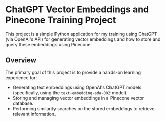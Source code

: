 # ChatGPT Vector Embeddings and Pinecone Training Project

This project is a simple Python application for my training using ChatGPT (via OpenAI's API) for generating vector embeddings and how to store and query these embeddings using Pinecone.

## Overview

The primary goal of this project is to provide a hands-on learning experience for:

* Generating text embeddings using OpenAI's ChatGPT models (specifically, using the `text-embedding-ada-002` model).
* Storing and managing vector embeddings in a Pinecone vector database.
* Performing similarity searches on the stored embeddings to retrieve relevant information.
